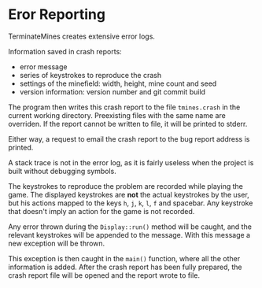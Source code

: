 # Eror Reporting
TerminateMines creates extensive error logs.

Information saved in crash reports:

- error message
- series of keystrokes to reproduce the crash
- settings of the minefield: width, height, mine count and seed
- version information: version number and git commit build

The program then writes this crash report to the file `tmines.crash` in the current working directory.
Preexisting files with the same name are overriden.
If the report cannot be written to file, it will be printed to stderr.

Either way, a request to email the crash report to the bug report address is printed.

A stack trace is not in the error log, as it is fairly useless when the project is built without debugging symbols.

The keystrokes to reproduce the problem are recorded while playing the game. The displayed keystrokes are **not** the actual keystrokes by the user, but his actions mapped to the keys `h`, `j`, `k`, `l`, `f` and spacebar. Any keystroke that doesn't imply an action for the game is not recorded.

Any error thrown during the `Display::run()` method will be caught, and the relevant keystrokes will be appended to the message. With this message a new exception will be thrown.

This exception is then caught in the `main()` function, where all the other information is added. After the crash report has been fully prepared, the crash report file will be opened and the report wrote to file.

